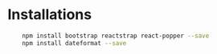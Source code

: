 # Installations
```bash
	npm install bootstrap reactstrap react-popper --save
	npm install dateformat --save
```